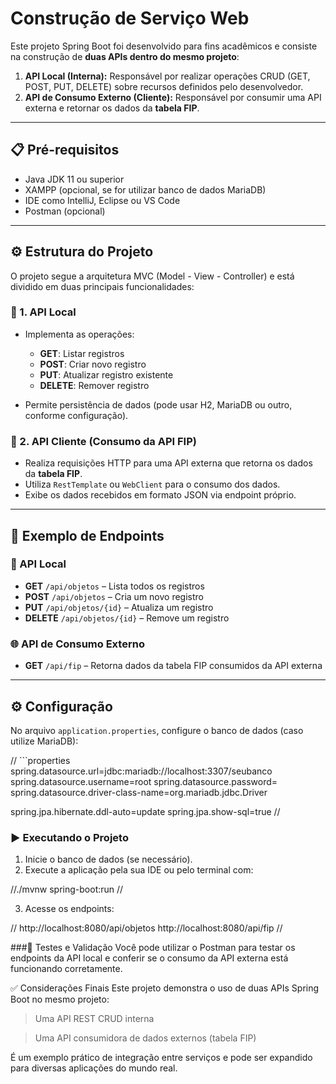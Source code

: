 # Construção de Serviço Web

Este projeto Spring Boot foi desenvolvido para fins acadêmicos e consiste na construção de **duas APIs dentro do mesmo projeto**:

1. **API Local (Interna):** Responsável por realizar operações CRUD (GET, POST, PUT, DELETE) sobre recursos definidos pelo desenvolvedor.
2. **API de Consumo Externo (Cliente):** Responsável por consumir uma API externa e retornar os dados da **tabela FIP**.

---

## 📋 Pré-requisitos

- Java JDK 11 ou superior  
- XAMPP (opcional, se for utilizar banco de dados MariaDB)  
- IDE como IntelliJ, Eclipse ou VS Code  
- Postman (opcional)

---

## ⚙️ Estrutura do Projeto

O projeto segue a arquitetura MVC (Model - View - Controller) e está dividido em duas principais funcionalidades:

### 🔹 1. API Local

- Implementa as operações:
  - **GET**: Listar registros
  - **POST**: Criar novo registro
  - **PUT**: Atualizar registro existente
  - **DELETE**: Remover registro

- Permite persistência de dados (pode usar H2, MariaDB ou outro, conforme configuração).

### 🔹 2. API Cliente (Consumo da API FIP)

- Realiza requisições HTTP para uma API externa que retorna os dados da **tabela FIP**.
- Utiliza `RestTemplate` ou `WebClient` para o consumo dos dados.
- Exibe os dados recebidos em formato JSON via endpoint próprio.

---

## 📁 Exemplo de Endpoints

### 📌 API Local

- **GET** `/api/objetos` – Lista todos os registros  
- **POST** `/api/objetos` – Cria um novo registro  
- **PUT** `/api/objetos/{id}` – Atualiza um registro  
- **DELETE** `/api/objetos/{id}` – Remove um registro  

### 🌐 API de Consumo Externo

- **GET** `/api/fip` – Retorna dados da tabela FIP consumidos da API externa

---

## ⚙️ Configuração

No arquivo `application.properties`, configure o banco de dados (caso utilize MariaDB):

// ```properties
spring.datasource.url=jdbc:mariadb://localhost:3307/seubanco
spring.datasource.username=root
spring.datasource.password=
spring.datasource.driver-class-name=org.mariadb.jdbc.Driver

spring.jpa.hibernate.ddl-auto=update
spring.jpa.show-sql=true // 

### ▶️ Executando o Projeto
1. Inicie o banco de dados (se necessário).
2. Execute a aplicação pela sua IDE ou pelo terminal com:

//./mvnw spring-boot:run // 

3. Acesse os endpoints:

// http://localhost:8080/api/objetos
http://localhost:8080/api/fip //

###🧪 Testes e Validação
Você pode utilizar o Postman para testar os endpoints da API local e conferir se o consumo da API externa está funcionando corretamente.

✅ Considerações Finais
Este projeto demonstra o uso de duas APIs Spring Boot no mesmo projeto:

> Uma API REST CRUD interna

> Uma API consumidora de dados externos (tabela FIP)

É um exemplo prático de integração entre serviços e pode ser expandido para diversas aplicações do mundo real.
